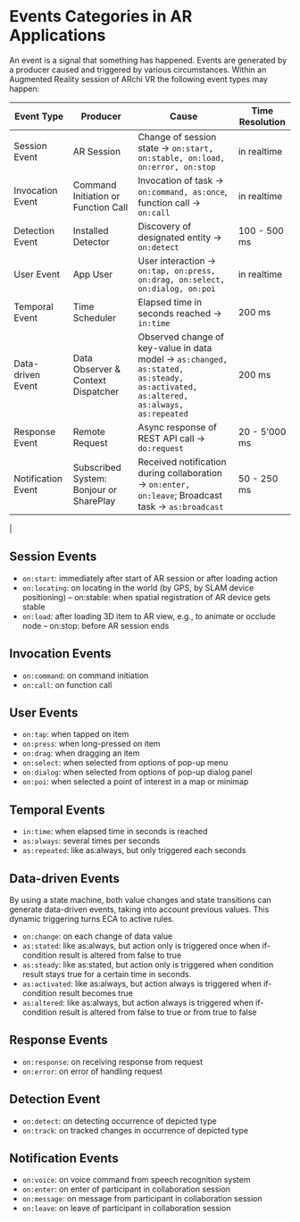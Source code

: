 # Events Categories in AR Applications

An event is a signal that something has happened. Events are generated by a producer caused and triggered by various circumstances.
Within an Augmented Reality session of ARchi VR the following event types may happen:

| Event Type	| Producer |	Cause	| Time Resolution |
|--- |--- |---|---|
| Session Event	| AR Session	| Change of session state → `on:start, on:stable, on:load, on:error, on:stop`	| in realtime |
| Invocation Event	| Command Initiation or Function Call	| Invocation of task → `on:command, as:once`, function call → `on:call`	| in realtime |
| Detection Event	| Installed Detector	| Discovery of designated entity → `on:detect`	| 100 - 500 ms |
| User Event	| App User	| User interaction → `on:tap, on:press, on:drag, on:select, on:dialog, on:poi`	| in realtime |
| Temporal Event	| Time Scheduler	| Elapsed time in seconds reached → `in:time`	| 200 ms |
| Data-driven Event	| Data Observer & Context Dispatcher	| Observed change of key-value in data model → `as:changed, as:stated, as:steady, as:activated, as:altered, as:always, as:repeated`	| 200 ms| 
| Response Event	| Remote Request	| Async response of REST API call → `do:request`	| 20 - 5’000 ms| 
| Notification Event	| Subscribed System: Bonjour or SharePlay	| Received notification during collaboration → `on:enter, on:leave`; Broadcast task → `as:broadcast`	| 50 - 250 ms |
|


## Session Events

* `on:start`: immediately after start of AR session or after loading action
* `on:locating`: on locating in the world (by GPS, by SLAM device positioning) – on:stable: when spatial registration of AR device gets stable
* `on:load`: after loading 3D item to AR view, e.g., to animate or occlude node – on:stop: before AR session ends
  
## Invocation Events
* `on:command`: on command initiation 
* `on:call`: on function call
  
## User Events
* `on:tap`: when tapped on item
* `on:press`: when long-pressed on item
* `on:drag`: when dragging an item
* `on:select`: when selected from options of pop-up menu
* `on:dialog`: when selected from options of pop-up dialog panel 
* `on:poi`: when selected a point of interest in a map or minimap

## Temporal Events
* `in:time`: when elapsed time in seconds is reached
* `as:always`: several times per seconds
* `as:repeated`: like as:always, but only triggered each seconds

##  Data-driven Events
By using a state machine, both value changes and state transitions can generate data-driven events, taking into account previous values. This dynamic triggering turns ECA to active rules.
* `on:change`: on each change of data value
* `as:stated`: like as:always, but action only is triggered once when if-condition result is altered from false to true
* `as:steady`: like as:stated, but action only is triggered when condition result stays true for a certain time in seconds.
* `as:activated`: like as:always, but action always is triggered when if-condition result becomes true
* `as:altered`: like as:always, but action always is triggered when if-condition result is altered from false to true or from true to false

## Response Events
* `on:response`: on receiving response from request 
* `on:error`: on error of handling request

## Detection Event
* `on:detect`: on detecting occurrence of depicted type
* `on:track`: on tracked changes in occurrence of depicted type

## Notification Events
* `on:voice`: on voice command from speech recognition system
* `on:enter`: on enter of participant in collaboration session
* `on:message`: on message from participant in collaboration session 
* `on:leave`: on leave of participant in collaboration session
